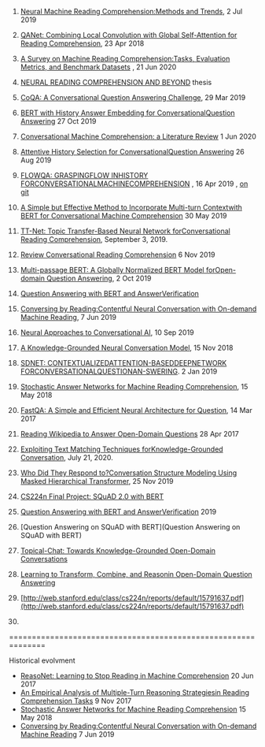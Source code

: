 1. [Neural Machine Reading Comprehension:Methods and Trends](https://arxiv.org/pdf/1907.01118v1.pdf), 2 Jul 2019

2. [QANet: Combining Local Convolution with Global Self-Attention for Reading Comprehension](https://arxiv.org/pdf/1804.09541.pdf), 23 Apr 2018

3. [A Survey on Machine Reading Comprehension:Tasks, Evaluation Metrics, and Benchmark Datasets](https://arxiv.org/pdf/2006.11880v1.pdf) , 21 Jun 2020
4. [NEURAL READING COMPREHENSION AND BEYOND](https://www.cs.princeton.edu/~danqic/papers/thesis.pdf) thesis
5. [CoQA: A Conversational Question Answering Challenge](https://arxiv.org/pdf/1808.07042.pdf), 29 Mar 2019
6. [BERT with History Answer Embedding for ConversationalQuestion Answering](https://arxiv.org/pdf/1905.05412.pdf) 27 Oct 2019
7. [Conversational Machine Comprehension: a Literature Review](https://arxiv.org/pdf/2006.00671.pdf) 1 Jun 2020
8. [Attentive History Selection for ConversationalQuestion Answering](https://dl.acm.org/doi/pdf/10.1145/3357384.3357905) 26 Aug 2019
9. [FLOWQA: GRASPINGFLOW INHISTORY FORCONVERSATIONALMACHINECOMPREHENSION](https://arxiv.org/pdf/1810.06683.pdf) , 16 Apr 2019 ,  [   on git](https://github.com/momohuang/FlowQA)

10. [A Simple but Effective Method to Incorporate Multi-turn Contextwith BERT for Conversational Machine Comprehension](https://arxiv.org/pdf/1905.12848.pdf) 30 May 2019
11. [TT-Net: Topic Transfer-Based Neural Network forConversational Reading Comprehension](https://ieeexplore.ieee.org/stamp/stamp.jsp?tp=&arnumber=8805064), September 3, 2019.
12. [Review Conversational Reading Comprehension](https://arxiv.org/pdf/1902.00821.pdf) 6 Nov 2019 
13. [Multi-passage BERT: A Globally Normalized BERT Model forOpen-domain Question Answering](https://arxiv.org/pdf/1908.08167.pdf), 2 Oct 2019
14. [Question Answering with BERT and AnswerVerification](http://web.stanford.edu/class/cs224n/reports/default/15763476.pdf)
15. [Conversing by Reading:Contentful Neural Conversation with On-demand Machine Reading](https://arxiv.org/pdf/1906.02738.pdf), 7 Jun 2019
16. [Neural Approaches to Conversational AI](https://arxiv.org/pdf/1809.08267.pdf), 10 Sep 2019
17. [A Knowledge-Grounded Neural Conversation Model](https://arxiv.org/pdf/1702.01932.pdf), 15 Nov 2018
18. [SDNET:  CONTEXTUALIZEDATTENTION-BASEDDEEPNETWORK   FORCONVERSATIONALQUESTIONAN-SWERING](https://arxiv.org/pdf/1812.03593.pdf).  2 Jan 2019
19. [Stochastic Answer Networks for Machine Reading Comprehension](https://arxiv.org/pdf/1712.03556.pdf),  15 May 2018
20. [FastQA: A Simple and Efficient Neural Architecture for Question](https://arxiv.org/pdf/1703.04816v1.pdf), 14 Mar 2017
21. [Reading Wikipedia to Answer Open-Domain Questions](https://arxiv.org/pdf/1704.00051.pdf) 28 Apr 2017
22. [Exploiting Text Matching Techniques forKnowledge-Grounded Conversation](https://ieeexplore.ieee.org/stamp/stamp.jsp?tp=&arnumber=9136717), July 21, 2020.
23. [Who Did They Respond to?Conversation Structure Modeling Using Masked Hierarchical Transformer](https://arxiv.org/pdf/1911.10666.pdf), 25 Nov 2019
24. [CS224n Final Project: SQuAD 2.0 with BERT](https://web.stanford.edu/class/archive/cs/cs224n/cs224n.1194/reports/default/15791990.pdf)
25. [Question Answering with BERT and AnswerVerification](http://web.stanford.edu/class/cs224n/reports/default/15763476.pdf)  2019
26. [Question Answering on SQuAD with BERT](Question Answering on SQuAD with BERT)
27. [Topical-Chat: Towards Knowledge-Grounded Open-Domain Conversations](https://www.isca-speech.org/archive/Interspeech_2019/pdfs/3079.pdf)
28. [Learning to Transform, Combine, and Reasonin Open-Domain Question Answering](https://dl.acm.org/doi/pdf/10.1145/3289600.3291012)
29. [http://web.stanford.edu/class/cs224n/reports/default/15791637.pdf](http://web.stanford.edu/class/cs224n/reports/default/15791637.pdf)
30. []()





==============================================================

Historical evolvment
* [ReasoNet: Learning to Stop Reading in Machine Comprehension](https://arxiv.org/pdf/1609.05284.pdf) 20 Jun 2017
* [An Empirical Analysis of Multiple-Turn Reasoning Strategiesin Reading Comprehension Tasks](https://arxiv.org/pdf/1711.03230.pdf) 9 Nov 2017
* [Stochastic Answer Networks for Machine Reading Comprehension](https://arxiv.org/pdf/1712.03556.pdf) 15 May 2018
* [Conversing by Reading:Contentful Neural Conversation with On-demand Machine Reading](https://arxiv.org/pdf/1906.02738.pdf) 7 Jun 2019

